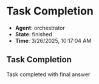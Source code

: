 # Task Completion

- **Agent**: orchestrator
- **State**: finished
- **Time**: 3/26/2025, 10:17:04 AM

## Task Completion

Task completed with final answer

